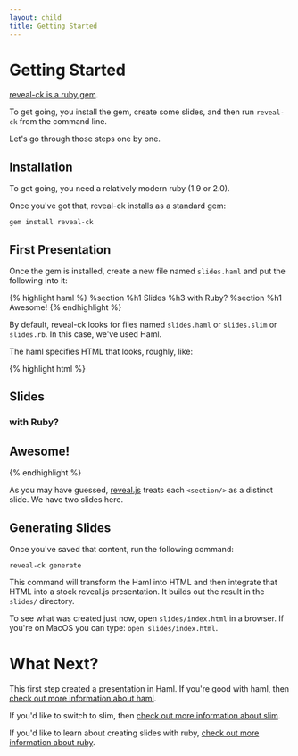 ```yaml
---
layout: child
title: Getting Started
---
```


# Getting Started

[reveal-ck is a ruby gem][reveal-ck-gem].

To get going, you install the gem, create some slides, and then run
`reveal-ck` from the command line.

Let's go through those steps one by one.

## Installation

To get going, you need a relatively modern ruby (1.9 or 2.0).

Once you've got that, reveal-ck installs as a standard gem:

```
gem install reveal-ck
```

## First Presentation

Once the gem is installed, create a new file named `slides.haml` and
put the following into it:

{% highlight haml %}
%section
  %h1
    Slides
  %h3
    with Ruby?
%section
  %h1
    Awesome!
{% endhighlight %}

By default, reveal-ck looks for files named `slides.haml` or
`slides.slim` or `slides.rb`. In this case, we've used Haml.

The haml specifies HTML that looks, roughly, like:

{% highlight html %}
<section>
  <h1>Slides</h1>
  <h3>with Ruby?</h3>
</section>
<section>
  <h1>Awesome!</h1>
</section>
{% endhighlight %}

As you may have guessed, [reveal.js][reveal.js] treats each
`<section/>` as a distinct slide. We have two slides here.

## Generating Slides

Once you've saved that content, run the following command:

```
reveal-ck generate
```

This command will transform the Haml into HTML and then integrate that
HTML into a stock reveal.js presentation. It builds out the result in
the `slides/` directory.

To see what was created just now, open `slides/index.html` in a
browser. If you're on MacOS you can type: `open slides/index.html`.

# What Next?

This first step created a presentation in Haml. If you're good with
haml, then [check out more information about haml][haml].

If you'd like to switch to slim, then
[check out more information about slim][slim].

If you'd like to learn about creating slides with ruby,
[check out more information about ruby][ruby].


[reveal.js]:     http://lab.hakim.se/reveal-js/#/
[reveal-ck-gem]: http://rubygems.org/gems/reveal-ck
[haml]:          ../haml
[ruby]:          ../ruby
[slim]:          ../slim

